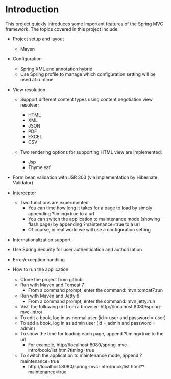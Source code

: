 Introduction
=================

This project quickly introduces some important features of the Spring MVC framework. The topics covered in this project include:
* Project setup and layout
  * Maven 
  
* Configuration
  * Spring XML and annotation hybrid
  * Use Spring profile to manage which configuration setting will be used at runtime
  
* View resolution 
  * Support different content types using content negotiation view resolver;
    * HTML
    * XML
    * JSON
    * PDF
    * EXCEL
    * CSV
  
  * Two rendering options for supporting HTML view are implemented:
    * Jsp
    * Thymeleaf
    
* Form bean validation with JSR 303 (via implementation by Hibernate Validator)
    
* Interceptor
  * Two functions are experimented 
    * You can time how long it takes for a page to load by simply appending ?timing=true to a url
    * You can switch the application to maintenance mode (showing flash page) by appending ?maintenance=true to a url
    * Of course, in real world we will use a configuration setting 

* Internationalization support

* Use Spring Security for user authentication and authorization

* Error/exception handling 

* How to run the application
  * Clone the project from github 
  * Run with Maven and Tomcat 7
    * From a command prompt, enter the command: mvn tomcat7:run
  * Run with Maven and Jetty 8
    * From a command prompt, enter the command: mvn jetty:run
  * Visit the following url from a browser: http://localhost:8080/spring-mvc-intro/
  * To edit a book, log in as normal user (id = user and password = user) 
  * To add a book, log in as admin user (id = admin and password = admin)
  * To show the time for loading each page, append ?timing=true to the url
    * For example, http://localhost:8080/spring-mvc-intro/book/list.html?timing=true
  * To switch the application to maintenance mode, append ?maintenance=true
    * http://localhost:8080/spring-mvc-intro/book/list.html??maintenance=true

